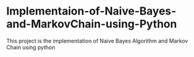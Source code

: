 # Implementaion-of-Naive-Bayes-and-MarkovChain-using-Python
This project is the implementation of Naive Bayes Algorithm and Markov Chain using python
